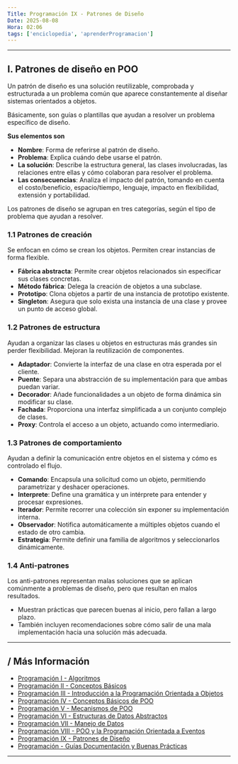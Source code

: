 ```yaml
---
Title: Programación IX - Patrones de Diseño
Date: 2025-08-08
Hora: 02:06
tags: ['enciclopedia', 'aprenderProgramacion']
---
```


---

## I. Patrones de diseño en POO

Un patrón de diseño es una solución reutilizable, comprobada y estructurada a un problema común que aparece constantemente al diseñar sistemas orientados a objetos.

Básicamente, son guías o plantillas que ayudan a resolver un problema específico de diseño.

**Sus elementos son**

- **Nombre**: Forma de referirse al patrón de diseño.
- **Problema**: Explica cuándo debe usarse el patrón.
- **La solución**: Describe la estructura general, las clases involucradas, las relaciones entre ellas y cómo colaboran para resolver el problema.
- **Las consecuencias**: Analiza el impacto del patrón, tomando en cuenta el costo/beneficio, espacio/tiempo, lenguaje, impacto en flexibilidad, extensión y portabilidad.

Los patrones de diseño se agrupan en tres categorías, según el tipo de problema que ayudan a resolver.
### 1.1 Patrones de creación

Se enfocan en cómo se crean los objetos. Permiten crear instancias de forma flexible.

- **Fábrica abstracta**: Permite crear objetos relacionados sin especificar sus clases concretas.
- **Método fábrica**: Delega la creación de objetos a una subclase.
- **Prototipo**: Clona objetos a partir de una instancia de prototipo existente.
- **Singleton**: Asegura que solo exista una instancia de una clase y provee un punto de acceso global.

### 1.2 Patrones de estructura

Ayudan a organizar las clases u objetos en estructuras más grandes sin perder flexibilidad. Mejoran la reutilización de componentes.

- **Adaptador**: Convierte la interfaz de una clase en otra esperada por el cliente.
- **Puente**: Separa una abstracción de su implementación para que ambas puedan variar.
- **Decorador**: Añade funcionalidades a un objeto de forma dinámica sin modificar su clase.
- **Fachada**: Proporciona una interfaz simplificada a un conjunto complejo de clases.
- **Proxy**: Controla el acceso a un objeto, actuando como intermediario.

### 1.3 Patrones de comportamiento

Ayudan a definir la comunicación entre objetos en el sistema y cómo es controlado el flujo.

- **Comando**: Encapsula una solicitud como un objeto, permitiendo parametrizar y deshacer operaciones.
- **Interprete**: Define una gramática y un intérprete para entender y procesar expresiones.
- **Iterador**: Permite recorrer una colección sin exponer su implementación interna.
- **Observador**: Notifica automáticamente a múltiples objetos cuando el estado de otro cambia.
- **Estrategia**: Permite definir una familia de algoritmos y seleccionarlos dinámicamente.

### 1.4 Anti-patrones

Los anti-patrones representan malas soluciones que se aplican comúnmente a problemas de diseño, pero que resultan en malos resultados.

- Muestran prácticas que parecen buenas al inicio, pero fallan a largo plazo.
- También incluyen recomendaciones sobre cómo salir de una mala implementación hacia una solución más adecuada.


---

## / Más Información

- [Programación I - Algoritmos](/apuntes/programación-i---algoritmos/)
- [Programación II - Conceptos Básicos](/apuntes/programación-ii---conceptos-básicos/)
- [Programación III - Introducción a la Programación Orientada a Objetos](/apuntes/programación-iii---introducción-a-la-programación-orientada-a-objetos/)
- [Programación IV - Conceptos Básicos de POO](/apuntes/programación-iv---conceptos-básicos-de-poo/)
- [Programación V - Mecanismos de POO](/apuntes/programación-v---mecanismos-de-poo/)
- [Programación VI - Estructuras de Datos Abstractos](/apuntes/programación-vi---estructuras-de-datos-abstractos/)
- [Programación VII - Manejo de Datos](/apuntes/programación-vii---manejo-de-datos/)
- [Programación VIII - POO y la Programación Orientada a Eventos](/apuntes/programación-viii---poo-y-la-programación-orientada-a-eventos/)
- [Programación IX - Patrones de Diseño](/apuntes/programación-ix---patrones-de-diseño/)
- [Programación - Guías Documentación y Buenas Prácticas](/apuntes/programación---guías-documentación-y-buenas-prácticas/)

---